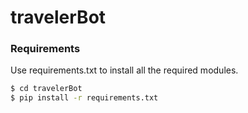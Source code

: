 # travelerBot

### Requirements

Use requirements.txt to install all the required modules.

```sh
$ cd travelerBot
$ pip install -r requirements.txt
```